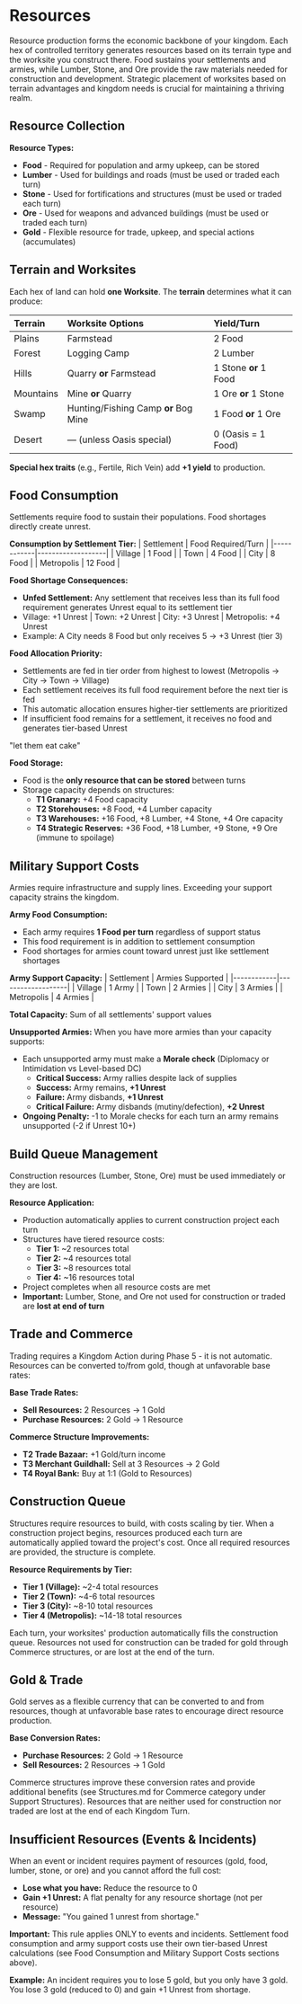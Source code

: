 # Resources

Resource production forms the economic backbone of your kingdom. Each hex of controlled territory generates resources based on its terrain type and the worksite you construct there. Food sustains your settlements and armies, while Lumber, Stone, and Ore provide the raw materials needed for construction and development. Strategic placement of worksites based on terrain advantages and kingdom needs is crucial for maintaining a thriving realm.

## Resource Collection

**Resource Types:**
- **Food** - Required for population and army upkeep, can be stored
- **Lumber** - Used for buildings and roads (must be used or traded each turn)
- **Stone** - Used for fortifications and structures (must be used or traded each turn)
- **Ore** - Used for weapons and advanced buildings (must be used or traded each turn)
- **Gold** - Flexible resource for trade, upkeep, and special actions (accumulates)

## Terrain and Worksites

Each hex of land can hold **one Worksite**. The **terrain** determines what it can produce:

| Terrain | Worksite Options | Yield/Turn |
| :---- | :---- | :---- |
| Plains | Farmstead | 2 Food |
| Forest | Logging Camp | 2 Lumber |
| Hills | Quarry **or** Farmstead | 1 Stone **or** 1 Food |
| Mountains | Mine **or** Quarry | 1 Ore **or** 1 Stone |
| Swamp | Hunting/Fishing Camp **or** Bog Mine | 1 Food **or** 1 Ore |
| Desert | — (unless Oasis special) | 0 (Oasis = 1 Food) |

**Special hex traits** (e.g., Fertile, Rich Vein) add **+1 yield** to production.

## Food Consumption

Settlements require food to sustain their populations. Food shortages directly create unrest.

**Consumption by Settlement Tier:**
| Settlement | Food Required/Turn |
|------------|-------------------|
| Village | 1 Food |
| Town | 4 Food |
| City | 8 Food |
| Metropolis | 12 Food |

**Food Shortage Consequences:**
- **Unfed Settlement:** Any settlement that receives less than its full food requirement generates Unrest equal to its settlement tier
- Village: +1 Unrest | Town: +2 Unrest | City: +3 Unrest | Metropolis: +4 Unrest
- Example: A City needs 8 Food but only receives 5 → +3 Unrest (tier 3)

**Food Allocation Priority:**
- Settlements are fed in tier order from highest to lowest (Metropolis → City → Town → Village)
- Each settlement receives its full food requirement before the next tier is fed
- This automatic allocation ensures higher-tier settlements are prioritized
- If insufficient food remains for a settlement, it receives no food and generates tier-based Unrest

"let them eat cake"

**Food Storage:**
- Food is the **only resource that can be stored** between turns
- Storage capacity depends on structures:
  - **T1 Granary:** +4 Food capacity
  - **T2 Storehouses:** +8 Food, +4 Lumber capacity
  - **T3 Warehouses:** +16 Food, +8 Lumber, +4 Stone, +4 Ore capacity
  - **T4 Strategic Reserves:** +36 Food, +18 Lumber, +9 Stone, +9 Ore (immune to spoilage)

## Military Support Costs

Armies require infrastructure and supply lines. Exceeding your support capacity strains the kingdom.

**Army Food Consumption:**
- Each army requires **1 Food per turn** regardless of support status
- This food requirement is in addition to settlement consumption
- Food shortages for armies count toward unrest just like settlement shortages

**Army Support Capacity:**
| Settlement | Armies Supported |
|------------|-------------------|
| Village | 1 Army |
| Town | 2 Armies |
| City | 3 Armies |
| Metropolis | 4 Armies |

**Total Capacity:** Sum of all settlements' support values

**Unsupported Armies:**
When you have more armies than your capacity supports:
- Each unsupported army must make a **Morale check** (Diplomacy or Intimidation vs Level-based DC)
  - **Critical Success:** Army rallies despite lack of supplies
  - **Success:** Army remains, **+1 Unrest**
  - **Failure:** Army disbands, **+1 Unrest**
  - **Critical Failure:** Army disbands (mutiny/defection), **+2 Unrest**
- **Ongoing Penalty:** -1 to Morale checks for each turn an army remains unsupported (-2 if Unrest 10+)

## Build Queue Management

Construction resources (Lumber, Stone, Ore) must be used immediately or they are lost.

**Resource Application:**
- Production automatically applies to current construction project each turn
- Structures have tiered resource costs:
  - **Tier 1:** ~2 resources total
  - **Tier 2:** ~4 resources total
  - **Tier 3:** ~8 resources total
  - **Tier 4:** ~16 resources total
- Project completes when all resource costs are met
- **Important:** Lumber, Stone, and Ore not used for construction or traded are **lost at end of turn**

## Trade and Commerce

Trading requires a Kingdom Action during Phase 5 - it is not automatic. Resources can be converted to/from gold, though at unfavorable base rates:

**Base Trade Rates:**

- **Sell Resources:** 2 Resources → 1 Gold
- **Purchase Resources:** 2 Gold → 1 Resource

**Commerce Structure Improvements:**
- **T2 Trade Bazaar:** +1 Gold/turn income
- **T3 Merchant Guildhall:** Sell at 3 Resources → 2 Gold
- **T4 Royal Bank:** Buy at 1:1 (Gold to Resources)

## Construction Queue

Structures require resources to build, with costs scaling by tier. When a construction project begins, resources produced each turn are automatically applied toward the project's cost. Once all required resources are provided, the structure is complete.

**Resource Requirements by Tier:**
- **Tier 1 (Village):** ~2-4 total resources
- **Tier 2 (Town):** ~4-6 total resources  
- **Tier 3 (City):** ~8-10 total resources
- **Tier 4 (Metropolis):** ~14-18 total resources

Each turn, your worksites' production automatically fills the construction queue. Resources not used for construction can be traded for gold through Commerce structures, or are lost at the end of the turn.

## Gold & Trade

Gold serves as a flexible currency that can be converted to and from resources, though at unfavorable base rates to encourage direct resource production.

**Base Conversion Rates:**
- **Purchase Resources:** 2 Gold → 1 Resource
- **Sell Resources:** 2 Resources → 1 Gold

Commerce structures improve these conversion rates and provide additional benefits (see Structures.md for Commerce category under Support Structures). Resources that are neither used for construction nor traded are lost at the end of each Kingdom Turn.

## Insufficient Resources (Events & Incidents)

When an event or incident requires payment of resources (gold, food, lumber, stone, or ore) and you cannot afford the full cost:

- **Lose what you have:** Reduce the resource to 0
- **Gain +1 Unrest:** A flat penalty for any resource shortage (not per resource)
- **Message:** "You gained 1 unrest from shortage."

**Important:** This rule applies ONLY to events and incidents. Settlement food consumption and army support costs use their own tier-based Unrest calculations (see Food Consumption and Military Support Costs sections above).

**Example:** An incident requires you to lose 5 gold, but you only have 3 gold. You lose 3 gold (reduced to 0) and gain +1 Unrest from shortage.
